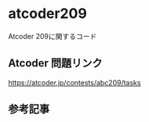 # atcoder209
Atcoder 209に関するコード

## Atcoder 問題リンク
https://atcoder.jp/contests/abc209/tasks

## 参考記事
